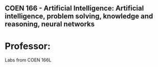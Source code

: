 ## COEN 166 - Artificial Intelligence: Artificial intelligence, problem solving, knowledge and reasoning, neural networks
# Professor: 

Labs from COEN 166L
